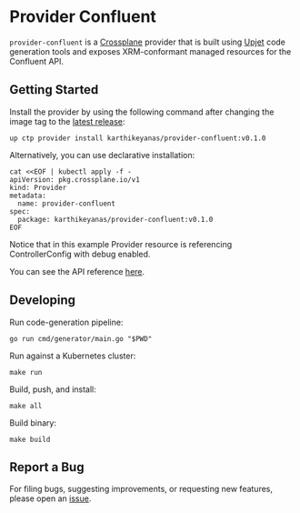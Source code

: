 # Provider Confluent

`provider-confluent` is a [Crossplane](https://crossplane.io/) provider that
is built using [Upjet](https://github.com/upbound/upjet) code
generation tools and exposes XRM-conformant managed resources for the
Confluent API.

## Getting Started

Install the provider by using the following command after changing the image tag
to the [latest release](https://marketplace.upbound.io/providers/karthikeyanas/provider-confluent):
```
up ctp provider install karthikeyanas/provider-confluent:v0.1.0
```

Alternatively, you can use declarative installation:
```
cat <<EOF | kubectl apply -f -
apiVersion: pkg.crossplane.io/v1
kind: Provider
metadata:
  name: provider-confluent
spec:
  package: karthikeyanas/provider-confluent:v0.1.0
EOF
```

Notice that in this example Provider resource is referencing ControllerConfig with debug enabled.

You can see the API reference [here](https://doc.crds.dev/github.com/karthikeyanas/provider-confluent).

## Developing

Run code-generation pipeline:
```console
go run cmd/generator/main.go "$PWD"
```

Run against a Kubernetes cluster:

```console
make run
```

Build, push, and install:

```console
make all
```

Build binary:

```console
make build
```

## Report a Bug

For filing bugs, suggesting improvements, or requesting new features, please
open an [issue](https://github.com/karthikeyanas/provider-confluent/issues).
